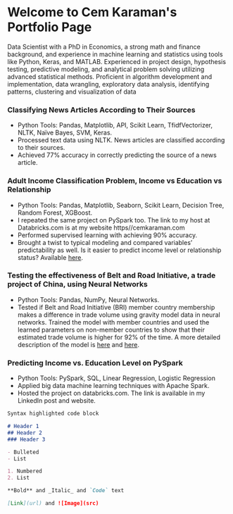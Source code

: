 # Welcome to Cem Karaman's Portfolio Page
Data Scientist with a PhD in Economics, a strong math and finance background, and experience in machine learning and statistics using tools like Python, Keras, and MATLAB. Experienced in project design, hypothesis testing, predictive modeling, and analytical problem solving utilizing advanced statistical methods. Proficient in algorithm development and implementation, data wrangling, exploratory data analysis, identifying patterns, clustering and visualization of data

### Classifying News Articles According to Their Sources

-	Python Tools: Pandas, Matplotlib, API, Scikit Learn, TfidfVectorizer, NLTK, Naïve Bayes, SVM, Keras.
-	Processed text data using NLTK. News articles are classified according to their sources.
-	Achieved 77% accuracy in correctly predicting the source of a news article.

### Adult Income Classification Problem, Income vs Education vs Relationship
-	Python Tools: Pandas, Matplotlib, Seaborn, Scikit Learn, Decision Tree, Random Forest, XGBoost.
-	I repeated the same project on PySpark too. The link to my host at Databricks.com is at my website https//cemkaraman.com
-	Performed supervised learning with achieving 90% accuracy.
-	Brought a twist to typical modeling and compared variables’ predictability as well. Is it easier to predict income level or relationship status? Available [here](https://github.com/california-19/Adult_Income).

### Testing the effectiveness of Belt and Road Initiative, a trade project of China, using Neural Networks
-	Python Tools: Pandas, NumPy, Neural Networks.
-	Tested if Belt and Road Initiative (BRI) member country membership makes a difference in trade volume using gravity model data in neural networks. Trained the model with member countries and used the learned parameters on non-member countries to show that their estimated trade volume is higher for 92% of the time. A more detailed description of the model is [here](https://www.cemkaraman.com/) and [here](https://github.com/california-19/BRI_testing_with_Gravity_Model).

### Predicting Income vs. Education Level on PySpark
-	Python Tools: PySpark, SQL, Linear Regression, Logistic Regression
-	Applied big data machine learning techniques with Apache Spark.
-	Hosted the project on databricks.com. The link is available in my LinkedIn post and website.

```markdown
Syntax highlighted code block

# Header 1
## Header 2
### Header 3

- Bulleted
- List

1. Numbered
2. List

**Bold** and _Italic_ and `Code` text

[Link](url) and ![Image](src)
```
